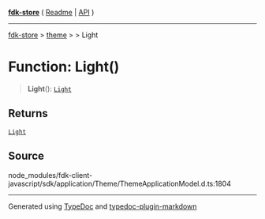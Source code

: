 [**fdk-store**](../../../README.md) ( [Readme](../../../README.md) \| [API](../../../API.md) )

---

[fdk-store](../../../API.md) > [theme](../../README.md) > [<internal>](../README.md) > Light

# Function: Light()

> **Light**(): [`Light`](../type-aliases/type-alias.Light.md)

## Returns

[`Light`](../type-aliases/type-alias.Light.md)

## Source

node_modules/fdk-client-javascript/sdk/application/Theme/ThemeApplicationModel.d.ts:1804

---

Generated using [TypeDoc](https://typedoc.org/) and [typedoc-plugin-markdown](https://www.npmjs.com/package/typedoc-plugin-markdown)
